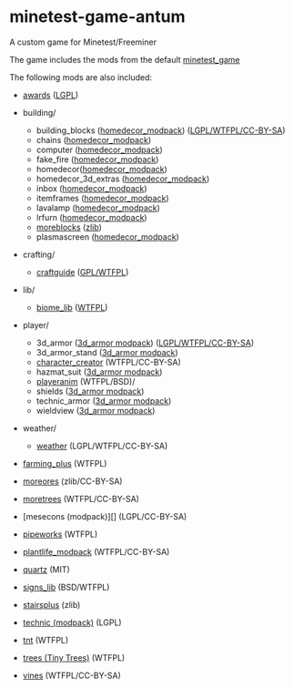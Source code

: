 # minetest-game-antum
A custom game for Minetest/Freeminer

The game includes the mods from the default [minetest_game](https://github.com/minetest/minetest_game/tree/master/mods)

The following mods are also included:
* [awards][] ([LGPL](mods/awards/LICENSE.txt))
* building/
    * building_blocks ([homedecor_modpack][homedecor]) ([LGPL/WTFPL/CC-BY-SA](doc/modpacks/homedecor/LICENSE))
    * chains ([homedecor_modpack][homedecor])
    * computer ([homedecor_modpack][homedecor])
    * fake_fire ([homedecor_modpack][homedecor])
    * homedecor([homedecor_modpack][homedecor])
    * homedecor_3d_extras ([homedecor_modpack][homedecor])
    * inbox ([homedecor_modpack][homedecor])
    * itemframes ([homedecor_modpack][homedecor])
    * lavalamp ([homedecor_modpack][homedecor])
    * lrfurn ([homedecor_modpack][homedecor])
    * [moreblocks][] ([zlib](mods/building/moreblocks/LICENSE.md))
    * plasmascreen ([homedecor_modpack][homedecor])
* crafting/
    * [craftguide][] ([GPL/WTFPL](mods/crafting/craftguide/LICENSE))
* lib/
    * [biome_lib][] ([WTFPL](mods/lib/biome_lib/README.md))
* player/
    * 3d_armor ([3d_armor modpack][3d_armor]) ([LGPL/WTFPL/CC-BY-SA](mods/player/3d_armor/LICENSE.md))
    * 3d_armor_stand ([3d_armor modpack][3d_armor])
    * [character_creator][] (WTFPL/CC-BY-SA)
    * hazmat_suit ([3d_armor modpack][3d_armor])
    * [playeranim][] (WTFPL/BSD)/
    * shields ([3d_armor modpack][3d_armor])
    * technic_armor ([3d_armor modpack][3d_armor])
    * wieldview ([3d_armor modpack][3d_armor])
* weather/
    * [weather][] (LGPL/WTFPL/CC-BY-SA)

* [farming_plus][] (WTFPL)
* [moreores][] (zlib/CC-BY-SA)
* [moretrees][] (WTFPL/CC-BY-SA)
* [mesecons (modpack)][] (LGPL/CC-BY-SA)
* [pipeworks][] (WTFPL)
* [plantlife_modpack][] (WTFPL/CC-BY-SA)
* [quartz][] (MIT)
* [signs_lib][] (BSD/WTFPL)
* [stairsplus][] (zlib)
* [technic (modpack)][technic] (LGPL)
* [tnt][] (WTFPL)
* [trees (Tiny Trees)][trees] (WTFPL)
* [vines][] (WTFPL/CC-BY-SA)


[3d_armor]: https://forum.minetest.net/viewtopic.php?t=4654
[awards]: https://forum.minetest.net/viewtopic.php?t=4870
[biome_lib]: https://forum.minetest.net/viewtopic.php?f=11&t=12999
[character_creator]: https://forum.minetest.net/viewtopic.php?f=9&t=13138
[craftguide]: https://forum.minetest.net/viewtopic.php?f=11&t=14088
[farming_plus]: https://forum.minetest.net/viewtopic.php?t=2787
[homedecor]: https://forum.minetest.net/viewtopic.php?t=2041
[mesecons]: https://forum.minetest.net/viewtopic.php?t=628
[moreblocks]: https://forum.minetest.net/viewtopic.php?t=509
[moreores]: https://forum.minetest.net/viewtopic.php?t=549
[moretrees]: https://forum.minetest.net/viewtopic.php?t=4394
[pipeworks]: https://forum.minetest.net/viewtopic.php?t=2155
[plantlife_modpack]: https://forum.minetest.net/viewtopic.php?f=11&t=3898
[playeranim]: https://forum.minetest.net/viewtopic.php?t=12189
[quartz]: https://forum.minetest.net/viewtopic.php?t=5682
[signs_lib]: https://forum.minetest.net/viewtopic.php?f=11&t=13762
[stairsplus]: https://forum.minetest.net/viewtopic.php?id=6140
[technic]: https://forum.minetest.net/viewtopic.php?t=2538
[tnt]: https://forum.minetest.net/viewtopic.php?id=2902
[trees]: https://forum.minetest.net/viewtopic.php?f=11&t=5713
[vines]: https://forum.minetest.net/viewtopic.php?f=11&t=2344
[weather]: https://forum.minetest.net/viewtopic.php?t=5245
